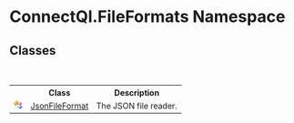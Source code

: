 # ConnectQl.FileFormats Namespace

## Classes
&nbsp;<table><tr><th></th><th>Class</th><th>Description</th></tr><tr><td>![Public class](media/pubclass.gif "Public class")</td><td><a href="T_ConnectQl_FileFormats_JsonFileFormat">JsonFileFormat</a></td><td>
The JSON file reader.</td></tr></table>&nbsp;
